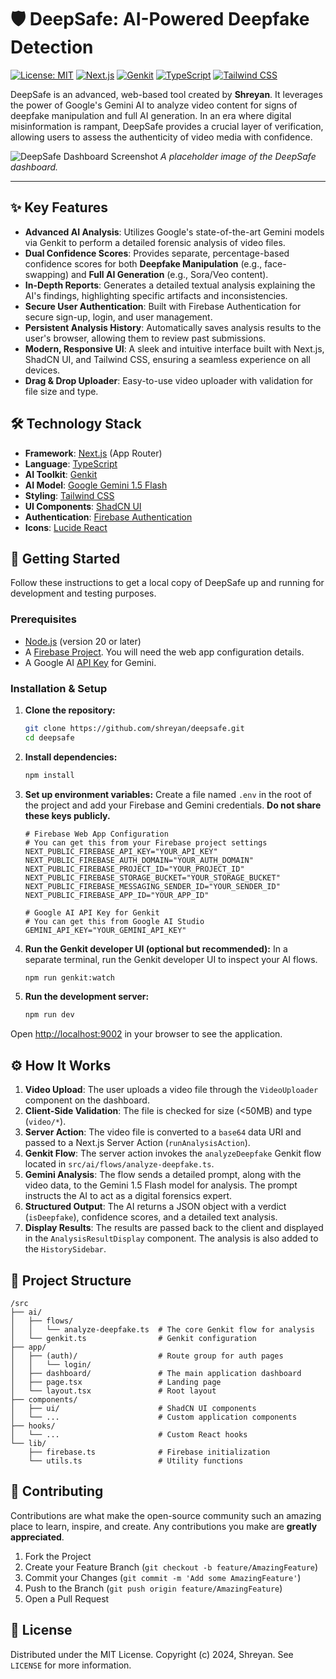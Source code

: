 # 🛡️ DeepSafe: AI-Powered Deepfake Detection

[![License: MIT](https://img.shields.io/badge/License-MIT-yellow.svg)](https://opensource.org/licenses/MIT)
[![Next.js](https://img.shields.io/badge/Next.js-15-black?logo=next.js)](https://nextjs.org/)
[![Genkit](https://img.shields.io/badge/Genkit-AI-blue?logo=google&logoColor=white)](https://firebase.google.com/docs/genkit)
[![TypeScript](https://img.shields.io/badge/TypeScript-5-blue?logo=typescript)](https://www.typescriptlang.org/)
[![Tailwind CSS](https://img.shields.io/badge/Tailwind_CSS-3-blue?logo=tailwind-css)](https://tailwindcss.com/)

DeepSafe is an advanced, web-based tool created by **Shreyan**. It leverages the power of Google's Gemini AI to analyze video content for signs of deepfake manipulation and full AI generation. In an era where digital misinformation is rampant, DeepSafe provides a crucial layer of verification, allowing users to assess the authenticity of video media with confidence.

![DeepSafe Dashboard Screenshot](https://placehold.co/800x500.png)
*A placeholder image of the DeepSafe dashboard.*

---

## ✨ Key Features

-   **Advanced AI Analysis**: Utilizes Google's state-of-the-art Gemini models via Genkit to perform a detailed forensic analysis of video files.
-   **Dual Confidence Scores**: Provides separate, percentage-based confidence scores for both **Deepfake Manipulation** (e.g., face-swapping) and **Full AI Generation** (e.g., Sora/Veo content).
-   **In-Depth Reports**: Generates a detailed textual analysis explaining the AI's findings, highlighting specific artifacts and inconsistencies.
-   **Secure User Authentication**: Built with Firebase Authentication for secure sign-up, login, and user management.
-   **Persistent Analysis History**: Automatically saves analysis results to the user's browser, allowing them to review past submissions.
-   **Modern, Responsive UI**: A sleek and intuitive interface built with Next.js, ShadCN UI, and Tailwind CSS, ensuring a seamless experience on all devices.
-   **Drag & Drop Uploader**: Easy-to-use video uploader with validation for file size and type.

## 🛠️ Technology Stack

-   **Framework**: [Next.js](https://nextjs.org/) (App Router)
-   **Language**: [TypeScript](https://www.typescriptlang.org/)
-   **AI Toolkit**: [Genkit](https://firebase.google.com/docs/genkit)
-   **AI Model**: [Google Gemini 1.5 Flash](https://ai.google.dev/docs/gemini_api_overview)
-   **Styling**: [Tailwind CSS](https://tailwindcss.com/)
-   **UI Components**: [ShadCN UI](https://ui.shadcn.com/)
-   **Authentication**: [Firebase Authentication](https://firebase.google.com/docs/auth)
-   **Icons**: [Lucide React](https://lucide.dev/)

## 🚀 Getting Started

Follow these instructions to get a local copy of DeepSafe up and running for development and testing purposes.

### Prerequisites

-   [Node.js](https://nodejs.org/) (version 20 or later)
-   A [Firebase Project](https://console.firebase.google.com/). You will need the web app configuration details.
-   A Google AI [API Key](https://ai.google.dev/gemini-api/docs/api-key) for Gemini.

### Installation & Setup

1.  **Clone the repository:**
    ```bash
    git clone https://github.com/shreyan/deepsafe.git
    cd deepsafe
    ```

2.  **Install dependencies:**
    ```bash
    npm install
    ```

3.  **Set up environment variables:**
    Create a file named `.env` in the root of the project and add your Firebase and Gemini credentials. **Do not share these keys publicly.**

    ```env
    # Firebase Web App Configuration
    # You can get this from your Firebase project settings
    NEXT_PUBLIC_FIREBASE_API_KEY="YOUR_API_KEY"
    NEXT_PUBLIC_FIREBASE_AUTH_DOMAIN="YOUR_AUTH_DOMAIN"
    NEXT_PUBLIC_FIREBASE_PROJECT_ID="YOUR_PROJECT_ID"
    NEXT_PUBLIC_FIREBASE_STORAGE_BUCKET="YOUR_STORAGE_BUCKET"
    NEXT_PUBLIC_FIREBASE_MESSAGING_SENDER_ID="YOUR_SENDER_ID"
    NEXT_PUBLIC_FIREBASE_APP_ID="YOUR_APP_ID"

    # Google AI API Key for Genkit
    # You can get this from Google AI Studio
    GEMINI_API_KEY="YOUR_GEMINI_API_KEY"
    ```

4.  **Run the Genkit developer UI (optional but recommended):**
    In a separate terminal, run the Genkit developer UI to inspect your AI flows.
    ```bash
    npm run genkit:watch
    ```

5.  **Run the development server:**
    ```bash
    npm run dev
    ```

Open [http://localhost:9002](http://localhost:9002) in your browser to see the application.

## ⚙️ How It Works

1.  **Video Upload**: The user uploads a video file through the `VideoUploader` component on the dashboard.
2.  **Client-Side Validation**: The file is checked for size (<50MB) and type (`video/*`).
3.  **Server Action**: The video file is converted to a `base64` data URI and passed to a Next.js Server Action (`runAnalysisAction`).
4.  **Genkit Flow**: The server action invokes the `analyzeDeepfake` Genkit flow located in `src/ai/flows/analyze-deepfake.ts`.
5.  **Gemini Analysis**: The flow sends a detailed prompt, along with the video data, to the Gemini 1.5 Flash model for analysis. The prompt instructs the AI to act as a digital forensics expert.
6.  **Structured Output**: The AI returns a JSON object with a verdict (`isDeepfake`), confidence scores, and a detailed text analysis.
7.  **Display Results**: The results are passed back to the client and displayed in the `AnalysisResultDisplay` component. The analysis is also added to the `HistorySidebar`.

## 📂 Project Structure

```
/src
├── ai/
│   ├── flows/
│   │   └── analyze-deepfake.ts  # The core Genkit flow for analysis
│   └── genkit.ts                # Genkit configuration
├── app/
│   ├── (auth)/                  # Route group for auth pages
│   │   └── login/
│   ├── dashboard/               # The main application dashboard
│   ├── page.tsx                 # Landing page
│   └── layout.tsx               # Root layout
├── components/
│   ├── ui/                      # ShadCN UI components
│   └── ...                      # Custom application components
├── hooks/
│   └── ...                      # Custom React hooks
└── lib/
    ├── firebase.ts              # Firebase initialization
    └── utils.ts                 # Utility functions
```

## 🤝 Contributing

Contributions are what make the open-source community such an amazing place to learn, inspire, and create. Any contributions you make are **greatly appreciated**.

1.  Fork the Project
2.  Create your Feature Branch (`git checkout -b feature/AmazingFeature`)
3.  Commit your Changes (`git commit -m 'Add some AmazingFeature'`)
4.  Push to the Branch (`git push origin feature/AmazingFeature`)
5.  Open a Pull Request

## 📄 License

Distributed under the MIT License. Copyright (c) 2024, Shreyan. See `LICENSE` for more information.
